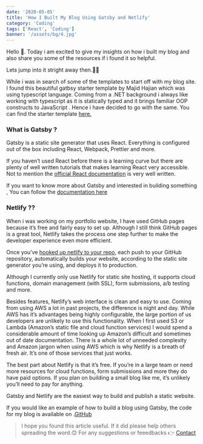 ```yaml
---
date: '2020-05-05'
title: 'How I Built My Blog Using Gatsby and Netlify'
category: 'Coding'
tags: ['React', 'Coding']
banner: '/assets/bg/4.jpg'
---
```


Hello 👋. Today i am excited to give my insights on how i built my blog and also share you some of the resources if i found it so helpful.

Lets jump into it stright away then.🏃‍♂️

While i was in search of some of the templates to start off with my blog site. I found this beautiful gatbsy starter template by Majid Hajian which was using typescript language. Coming from a .NET background i always like working with typescript as it is statically typed and it brings familiar OOP constructs to JavaScript . Hence i have decided to go with the same. You can find the starter template <a href="`https://github.com/mhadaily/gatsby-starter-typescript-power-blog"> here.</a>

### What is Gatsby ?

Gatsby is a static site generator that uses React. Everything is configured out of the box including React, Webpack, Prettier and more.

If you haven’t used React before there is a learning curve but there are plenty of well written tutorials that makes learning React very accessible. Not to mention the <a href="https://reactjs.org/">official React documentation</a> is very well written.

If you want to know more about Gatsby and interested in building something , You can follow the <a href="https://www.gatsbyjs.org/docs/">documentation here</a>

### Netlify ??

When i was working on my portfolio website, I have used GitHub pages because it’s free and fairly easy to set up. Although I still think GitHub pages is a great tool, Netlify takes the process one step further to make the developer experience even more efficient.

Once you’ve <a href="https://www.netlify.com/blog/2016/02/24/a-step-by-step-guide-gatsby-on-netlify/">hooked up netlify to your repo</a>, each push to your GitHub repository, automatically builds your website, according to the static site generator you’re using, and deploys it to production.

Although I currently only use Netlify for static site hosting, it supports cloud functions, domain management (with SSL), form submissions, a/b testing and more.

Besides features, Netlify’s web interface is clean and easy to use. Coming from using AWS a lot in past projects, the difference is night and day. While AWS has it’s advantages being highly configurable, the large portion of us developers are unlikely to use this functionality. When I first used S3 or Lambda (Amazon’s static file and cloud function services) I would spend a considerable amount of time looking up Amazon’s difficult and sometimes out of date documentation. There is a whole lot of unneeded complexity and Amazon jargon when using AWS which is why Netlify is a breath of fresh air. It’s one of those services that just works.

The best part about Netlify is that it’s free. If you’re in a large team or need more resources for cloud functions, form submissions and more they do have paid options. If you plan on building a small blog like me, it’s unlikely you’ll need to pay for anything.

Gatsby and Netlify are the easiest way to build and publish a static website.

If you would like an example of how to build a blog using Gatsby, the code for my blog is available on .<a href="https://github.com/masoodbinmohammad/blog">GitHub</a>

> I hope you found this article useful. If it did please help others spreading the word.😊
> For any suggestions or feeedbacks 👉 <a href="/contact"> Contact</a>
